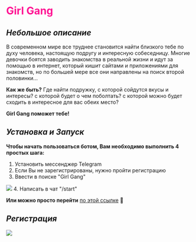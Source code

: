 # <span style="color:DeepPink">Girl Gang</span>
## *Небольшое описание* 
В современном мире все труднее становится найти близкого тебе по духу человека, настоящую подругу и интересную собеседницу. 
Многие девочки боятся заводить знакомства в реальной жизни и идут за помощью в интернет, который кишит сайтами и приложениями для знакомств, но по большей мере все они направлены на поиск второй половинки...<br/>  

  **Как же быть?** Где найти подружку, с которой сойдутся вкусы и интересы? с которой будет о чем поболтать? с которой можно будет сходить в интересное для вас обеих место?<br/>    
  
  **Girl Gang поможет тебе!**

## *Установка и Запуск*
**Чтобы начать пользоваться ботом, Вам необходимо выполнить 4 простых шага:**
1. Установить мессенджер Telegram
2. Если Вы не зарегистрированы, нужно пройти регистрацию
3. Ввести в поиске "Girl Gang"
<image src="https://github.com/AriGasper/Girl-Gang-Bot/blob/master/изображение_2023-12-19_045813435.png">
4. Написать в чат "/start"
   
**Или можно просто перейти** [по этой ссылке](https://t.me/Girl_Gang_Bot) :sparkling_heart:

## *Регистрация*
<image src="https://github.com/AriGasper/Girl-Gang-Bot/blob/master/1.png">
